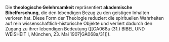 
Die **theologische Gelehrsamkeit** repräsentiert **akademische Bibelforschung**, die den lebendigen Bezug zu den geistigen Inhalten verloren hat. Diese Form der Theologie reduziert die spirituellen Wahrheiten auf rein wissenschaftlich-historische Objekte und verliert dadurch den Zugang zu ihrer lebendigen Bedeutung ([[GA068a (31.) BIBEL UND WEISHEIT I, München, 23. Mai 1907|GA068a/31]]).
